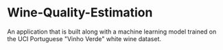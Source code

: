 # Wine-Quality-Estimation
An application that is built along with a machine learning model trained on the UCI  Portuguese "Vinho Verde"  white wine dataset.
